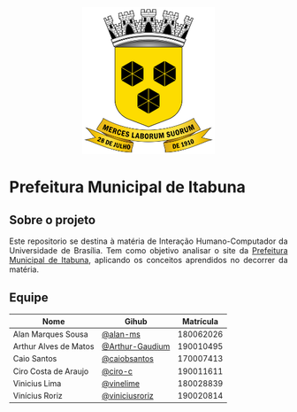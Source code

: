 <p align="center"><img width="240"src="./docs/assets/imagens/BrasaoItabuna.png"></a></p>

# Prefeitura Municipal de Itabuna

## Sobre o projeto
<p align="justify">
  Este repositorio se destina à matéria de Interação Humano-Computador da Universidade de Brasília. Tem como objetivo analisar o site da <a href="http://www.itabuna.ba.gov.br/">Prefeitura Municipal de Itabuna</a>, aplicando os conceitos aprendidos no decorrer da matéria.
</p>

## Equipe
 Nome | Gihub | Matrícula
 ------ | --------  | ------
Alan Marques Sousa | [@alan-ms](https://github.com/alan-ms) | 180062026 |
Arthur Alves de Matos  | [@Arthur-Gaudium](https://github.com/Arthur-Gaudium) | 190010495 |
Caio Santos | [@caiobsantos](https://github.com/caiobsantos) | 170007413 |
Ciro Costa de Araujo | [@ciro-c](https://github.com/ciro-c) | 190011611 |
Vinicius Lima | [@vinelime](https://github.com/vinelime) | 180028839 |
Vinícius Roriz | [@viniciusroriz](https://github.com/viniciusroriz) | 190020814|
